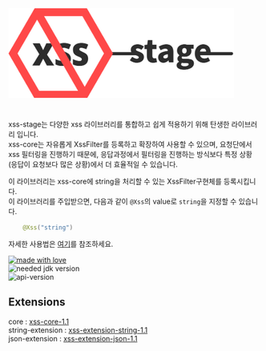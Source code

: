 <img src = "https://raw.githubusercontent.com/xss-stage/.github/e5a1bfbfb1882be45ba42c58b27218830015004a/Frame%206.svg" width = "450" height = "auto"/>   

#

xss-stage는 다양한 xss 라이브러리를 통합하고 쉽게 적용하기 위해 탄생한 라이브러리 입니다.   
xss-core는 자유롭게 XssFilter를 등록하고 확장하여 사용할 수 있으며, 요청단에서 xss 필터링을 진행하기 때문에, 응답과정에서 필터링을 진행하는 방식보다 특정 상황(응답이 요청보다 많은 상황)에서 더 효율적일 수 있습니다.   
   
이 라이브러리는 xss-core에 string을 처리할 수 있는 XssFilter구현체를 등록시킵니다.   
이 라이브러리를 주입받으면, 다음과 같이 `@Xss`의 value로 `string`을 지정할 수 있습니다.   

``` Java
    @Xss("string")
```

자세한 사용법은 [여기](https://github.com/xss-stage)를 참조하세요.
   
[![made with love](https://camo.githubusercontent.com/c6c5b56fc051557203c6dffa4242b41b09ff22f6303da15e47162a5c1691e8a5/68747470733a2f2f696d672e736869656c64732e696f2f62616467652f4d616465253230776974682d4c6f76652d2d2545322539442541342d726564)](https://camo.githubusercontent.com/c6c5b56fc051557203c6dffa4242b41b09ff22f6303da15e47162a5c1691e8a5/68747470733a2f2f696d672e736869656c64732e696f2f62616467652f4d616465253230776974682d4c6f76652d2d2545322539442541342d726564)  
![needed jdk version](https://img.shields.io/badge/JDK-8-blue)   
![api-version](https://img.shields.io/badge/xss--extension--string-1.1-92CE64)

## Extensions
core : [xss-core-1.1](https://github.com/xss-stage/xss-core)    
string-extension : [xss-extension-string-1.1](https://github.com/xss-stage/xss-extension-string)   
json-extension : [xss-extension-json-1.1](https://github.com/xss-stage/xss-extension-json)
